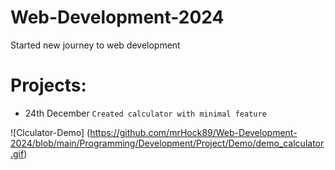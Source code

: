 # Web-Development-2024

Started new journey to web development

# Projects:

- 24th December `Created calculator with minimal feature`

![Clculator-Demo] (https://github.com/mrHock89/Web-Development-2024/blob/main/Programming/Development/Project/Demo/demo_calculator.gif)
